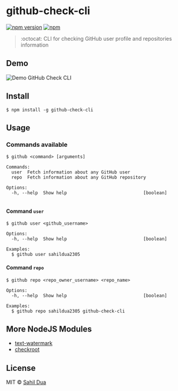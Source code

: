 # github-check-cli
[![npm version](https://badge.fury.io/js/github-check-cli.svg)](https://www.npmjs.com/package/github-check-cli) [![npm](https://img.shields.io/npm/dt/github-check-cli.svg?maxAge=86400)](https://www.npmjs.com/package/github-check-cli)

> :octocat: CLI for checking GitHub user profile and repositories information


## Demo
![Demo GitHub Check CLI](https://cloud.githubusercontent.com/assets/5206277/16353421/9b5c05c6-3a97-11e6-9071-0b2da613f26c.gif)

## Install
```
$ npm install -g github-check-cli
```

## Usage

### Commands available
```
$ github <command> [arguments]

Commands:
  user  Fetch information about any GitHub user
  repo  Fetch information about any GitHub repository

Options:
  -h, --help  Show help                             [boolean]
  
```

#### Command `user`
```
$ github user <github_username>

Options:
  -h, --help  Show help                             [boolean]

Examples:
  $ github user sahildua2305

```

#### Command `repo`
```
$ github repo <repo_owner_username> <repo_name>

Options:
  -h, --help  Show help                             [boolean]

Examples:
  $ github repo sahildua2305 github-check-cli

```

## More NodeJS Modules
- [text-watermark](https://github.com/sahildua2305/text-watermark)
- [checkroot](https://github.com/sahildua2305/checkroot)

## License

MIT © [Sahil Dua](http://sahildua.com)
